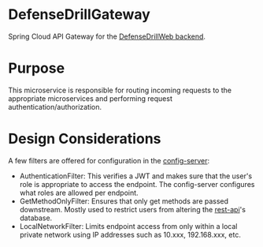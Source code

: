 # DefenseDrillGateway
Spring Cloud API Gateway for the [DefenseDrillWeb backend](https://github.com/DamienWesterman/DefenseDrillWeb/).

# Purpose
This microservice is responsible for routing incoming requests to the appropriate microservices and performing request authentication/authorization.

# Design Considerations
A few filters are offered for configuration in the [config-server](https://github.com/DamienWesterman/DefenseDrillConfigServer):
- AuthenticationFilter: This verifies a JWT and makes sure that the user's role is appropriate to access the endpoint. The config-server configures what roles are allowed per endpoint.
- GetMethodOnlyFilter: Ensures that only get methods are passed downstream. Mostly used to restrict users from altering the [rest-api](https://github.com/DamienWesterman/DefenseDrillRestAPI)'s database.
- LocalNetworkFilter: Limits endpoint access from only within a local private network using IP addresses such as 10.xxx, 192.168.xxx, etc.
